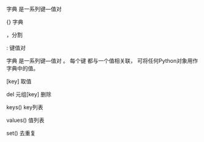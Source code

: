 字典 是一系列键—值对

{} 字典

，分割

: 键值对

字典 是一系列键—值对 。 每个键 都与一个值相关联， 可将任何Python对象用作字典中的值。

\[key\] 取值

del 元组\[key\] 删除

keys\(\) key列表

values\(\) 值列表

set\(\) 去重复

 



